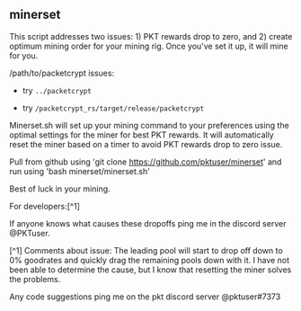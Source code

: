 ## minerset

This script addresses two issues: 1) PKT rewards drop to zero, and 2) create optimum mining order for your mining rig. Once you've set it up, it will mine for you.

/path/to/packetcrypt issues:

- try `../packetcrypt`

- try `/packetcrypt_rs/target/release/packetcrypt`


Minerset.sh will set up your mining command to your preferences using the optimal settings for the miner for best PKT rewards. It will automatically reset the miner based on a timer to avoid PKT rewards drop to zero issue.

Pull from github using 'git clone https://github.com/pktuser/minerset' and run using 'bash minerset/minerset.sh'

Best of luck in your mining.




For developers:[^1]

If anyone knows what causes these dropoffs ping me in the discord server @PKTuser.

[^1] Comments about issue: The leading pool will start to drop off down to 0% goodrates and quickly drag the remaining pools down with it. I have not been able to determine the cause, but I know that resetting the miner solves the problems.

Any code suggestions ping me on the pkt discord server @pktuser#7373
